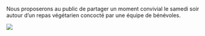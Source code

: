 Nous proposerons au public de partager un moment convivial le samedi soir autour d’un repas végétarien concocté par une équipe de bénévoles. 

![](/img/2022/juliette.jpg)
